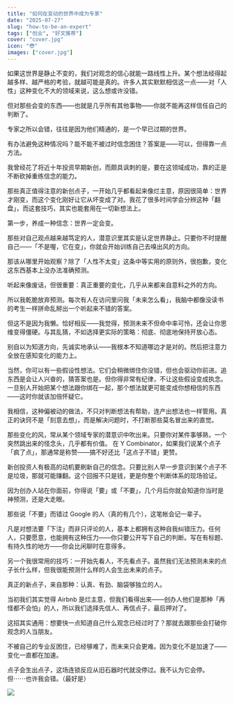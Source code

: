 ```yaml
---
title: "如何在变动的世界中成为专家"
date: "2025-07-27"
slug: "how-to-be-an-expert"
tags: ["创业", "好文推荐"]
cover: "cover.jpg"
icon: "😎"
images: ["cover.jpg"]
---
```

如果这世界是静止不变的，我们对观念的信心就能一路线性上升。某个想法经得起越多样、越严格的考验，就越可能是真的。许多人其实默默相信这一点——对「人性」这种变化不大的领域来说，这么想或许没错。



但对那些会变的东西——也就是几乎所有其他事物——你就不能再这样信任自己的判断了。



专家之所以会错，往往是因为他们精通的，是一个早已过期的世界。



有办法避免这种情况吗？能不能不被过时信念困住？答案是——可以，但得靠一点方法。



我曾经花了将近十年投资早期新创，而颇具讽刺的是，要在这领域成功，靠的正是不断砍掉重练信念的能力。



那些真正值得注意的新创点子，一开始几乎都看起来像烂主意，原因很简单：世界才刚变，而这个变化刚好让它从坏变成了对。我花了很多时间学会分辨这种「翻盘」，而这套技巧，其实也能套用在一切新想法上。



第一步，养成一种信念：世界一定会变。



那些对自己观点越来越笃定的人，潜意识里其实是认定世界静止。只要你不时提醒自己——「不是喔，它在变」，你就会开始训练自己去嗅出风的方向。



那该从哪里开始观察？除了「人性不太变」这条中等实用的原则外，很抱歉，变化这东西基本上没办法准确预测。



听起来像废话，但很重要：真正重要的变化，几乎从来都来自意料之外的方向。



所以我乾脆放弃预测。每次有人在访问里问我「未来怎么看」，我脑中都像没读书的考生一样拼命乱掰出一个听起来不错的答案。



但这不是因为我懒。恰好相反——我觉得，预测未来不但命中率可怜，还会让你思维变得僵硬。与其乱猜，不如选择更实际的策略：彻底、彻底地保持开放心态。



别自以为知道方向，先诚实地承认——我根本不知道哪边才是对的。然后把注意力全放在感知变化的能力上。



当然，你可以有一些假设性想法。它们会稍微绑住你没错，但也会驱动你前进。追东西是会让人兴奋的，猜答案也是。但你得非常有纪律，不让这些假设变成执念。
一旦别人开始把某个想法跟你绑在一起，那个想法就更可能变成你想相信的东西——这时你就该加倍怀疑它。



我相信，这种偏被动的做法，不只对判断想法有帮助，连产出想法也一样管用。真正的诀窍不是「刻意去想」，而是解决问题时，不打断那些莫名冒出来的直觉。



那些变化的风，常从某个领域专家的潜意识中吹出来。只要你对某件事够熟，一个突然跳出来的怪念头，几乎都有价值。
在 Y Combinator，如果我们说某个点子「疯了点」，那通常是称赞——搞不好还比「这点子不错」更赞。



新创投资人有极高的动机要刷新自己的信念。只要比别人早一步意识到某个点子不是垃圾，那就可能赚翻。这个回报不只是钱，更是你整个判断体系的现场验证。



因为创办人站在你面前，你得说「要」或「不要」，几个月后你就会知道你当时是神预测，还是大走眼。



那些说「不要」而错过 Google 的人（真的有几个），这笔帐会记一辈子。



凡是对想法要「下注」而非只评论的人，基本上都拥有这种自我纠错压力。任何人，只要愿意，也能拥有这种压力——你只要公开写下自己的判断。写在有标题、有持久性的地方——你会比闲聊时在意得多。



另一个我很常用的技巧：一开始先看人，不先看点子。虽然我们无法预测未来的点子长什么样，但我很能预测什么样的人会生出未来的点子。



真正的新点子，来自那种：认真、有劲、脑袋够独立的人。



当初我们其实觉得 Airbnb 是烂主意，但我们看得出来——创办人他们是那种「再怪都不会怕」的人，所以我们选择先信人、再信点子，最后押对了。



这招其实通用：想要快一点知道自己什么观念已经过时了？那就去跟那些会打破你观念的人当朋友。



不被自己的专业反困住，已经够难了，而未来只会更难。因为变化不是加速了——变化一直都在加速。



点子会生出点子，这场连锁反应从旧石器时代就没停过。我不认为它会停。
但⋯⋯也许我会错。（最好是）




![](https://prod-files-secure.s3.us-west-2.amazonaws.com/112d0858-5090-4d34-a606-b75eb8d65fd2/46476355-9cf3-4e99-9b7a-3531bc426380/1000202064.png?X-Amz-Algorithm=AWS4-HMAC-SHA256&X-Amz-Content-Sha256=UNSIGNED-PAYLOAD&X-Amz-Credential=ASIAZI2LB4667RU4ZVSN%2F20250903%2Fus-west-2%2Fs3%2Faws4_request&X-Amz-Date=20250903T171049Z&X-Amz-Expires=3600&X-Amz-Security-Token=IQoJb3JpZ2luX2VjEOH%2F%2F%2F%2F%2F%2F%2F%2F%2F%2FwEaCXVzLXdlc3QtMiJHMEUCIQD8D2RE2QKyUd3nMO4qY73uSi%2FsaGGCeYI0KNCsrevXHQIgdLWv919zi3HfGWKxERBn95bHDxDD20FzeCkyXUOVNdQq%2FwMIShAAGgw2Mzc0MjMxODM4MDUiDFYm6mnnmfDAkv74VSrcA3iddeHc1qlV5AgBo6wokujLA%2BUPX3XUhr%2F7IuvT2JcWylSg%2BsXf%2FY09xf99oQ1DEtlZSh0ZSge%2B0dLzXpJtefXcSVFiKbcZwmYC3sENYZBeg9cT1rZh8Z2gE5WYo8hVsgWipvxwvSyRqUmAt5ohj5Xo1x3d1j4NthbLx0FzKtSZCU6d9C41TPDkrLLE2U6MZPDd5s7iZox4SfD%2B74Gacp6j988IHPZlzaDrLT8LdqFecY7nR1HbhZejYJ6qzs0cOh8dHkDk8RADyMZfA2Adwf0wBGKVVuIgE7QHUyis1QDtA2bhr6SGnNrpBtXdc8sKc15A4iOM0MzzpJzz0vYSJaQS2SzbGJdfsj9sDdUk89MuEpf7u4y1KSkLF%2FH%2B82gKE1Hl9%2F8vMwJcjYGpziOZmyjWzUW%2FaqM%2B%2B7Cony%2FNCWGlNBs8AXjX1c7LlKLmMTJQqMG8X88fDVT6YR8f%2FECBeI5GBi%2FrdMzcciPw0sc1bVaW0mNPNh%2BbBKeKDeKB3ponpiZnQc%2BYO7Ps1gy4iDRDDiFvuuuJ5AI7w9QDxYQAdkcoDMA5u5DfrQgC1glFyasrP4R7A2MB8e3h4hOkPR9TtCuYw3D2GfFgPgVd0nsSZZf69ZS0Uq0%2F9Hk250UZMOrq4cUGOqUBgSUL%2FnOLbRerCs2zv%2Bd2YdOTT%2B7sKkbgiy8QgEYsOP2tmdN0nG5L1VpuW6mPWmZeOHOtF8SqgC1RfgsUP0swPqJ4sbPrCgZ%2FtRL%2F7Od3y1zopkCL1Xwme8VH%2B0SoCLQbJpzxr8ocnmAQdhc1NY7u1wz7TytQ2cVGTHOMFLK9MnE9ka0yVijeR8illUqP2n8eSgxn8d2JlQOOm%2FcvatxyVkxbZVse&X-Amz-Signature=c9880fcb3532f160d603cf71f7144f84c6908cd74e7c476ed43c4d084d54581e&X-Amz-SignedHeaders=host&x-amz-checksum-mode=ENABLED&x-id=GetObject)

